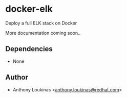 # docker-elk
Deploy a full ELK stack on Docker

More documentation coming soon.. 

## Dependencies

- None

## Author

- Anthony Loukinas <<anthony.loukinas@redhat.com>>
